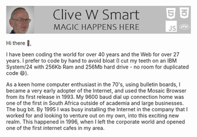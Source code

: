 [![Header](https://raw.githubusercontent.com/CWSmart/CWSmart/main/cws.png "Header")](https://hardrive.co.za/)

Hi there 👋,

I have been coding the world for over 40 years and the Web for over 27 years. I prefer to code by hand to avoid bloat (I cut my teeth on an IBM System/24 with 256Kb Ram and 256Mb hard drive - no room for duplicated code 😄).

As a keen home computer enthusiast in the 70's, using bulletin boards, I became a very early adopter of the Internet, and used the Mosaic Browser from its first release in 1993. My 9600 baud dial up connection home was one of the first in South Africa outside of academia and large businesses. The bug bit. By 1995 I was busy installing the Internet in the company that I worked for and looking to venture out on my own, into this exciting new realm. This happened in 1996, when I left the corporate world and opened one of the first internet cafes in my area.

<!--
**CWSmart/CWSmart** is a ✨ _special_ ✨ repository because its `README.md` (this file) appears on your GitHub profile.

Here are some ideas to get you started:

- 🔭 I’m currently working on ...
- 🌱 I’m currently learning ...
- 👯 I’m looking to collaborate on ...
- 🤔 I’m looking for help with ...
- 💬 Ask me about ...
- 📫 How to reach me: ...
- 😄 Pronouns: ...
- ⚡ Fun fact: ...
-->
